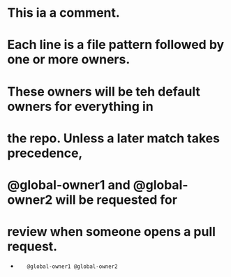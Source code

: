 # This ia a comment.
# Each line is a file pattern followed by one or more owners.

# These owners will be teh default owners for everything in 
# the repo. Unless a later match takes precedence, 
# @global-owner1 and @global-owner2 will be requested for
# review when someone opens a pull request.
*        @global-owner1 @global-owner2
